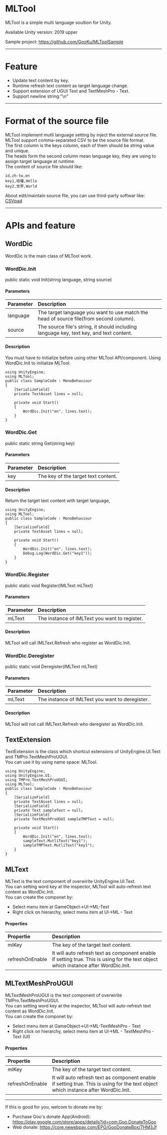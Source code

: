 # MLTool
MLTool is a simple multi language soultion for Unity.

Available Unity version: 2019 upper

Sample project: https://github.com/GooKu/MLToolSample

***
# Feature
* Update text content by key.
* Runtime refresh text content as target language change.
* Support extension of UGUI Text and TextMeshPro - Text.
* Support newline string:"\n"
***
# Format of the source file
MLTool implement mutli language setting by inject the external source file.  
MLTool support comma-separated CSV to be the source file format.  
The first column is the keys column, each of them should be string value and unique.  
The heads form the second column mean language key, they are using to assign target language at runtime.  
The content of source file should like:
```
id,zh-tw,en
key1,哈囉,Hello
key2,世界,World
```

About edit/maintain source file, you can use third-party softwar like: [CSVpad](http://www.trustfm.net/software/utilities/CSVpad.php)
***
# APIs and feature

## WordDic
WordDic is the main class of MLTool work.
### WordDic.Init
public static void Init(string language, string source)
#### Parameters
| Parameter | Description |
| :-----| :----- |
| language | The target language you want to use match the head of source file(from second column). |
| source | The source file's string, it should including language key, text key, and text content. |
#### Description
You must have to initialize before using other MLTool API/component.
Using WordDic.Init to initialize MLTool.
```
using UnityEngine;
using MLTool;
public class SampleCode : MonoBehaviour
{
    [SerializeField]
    private TextAsset lines = null;

    private void Start()
    {
        WordDic.Init("en", lines.text);
    }
}
```

### WordDic.Get
public static string Get(string key)
#### Parameters
| Parameter | Description |
| :-----| :----- |
| key | The key of the target text content. |
#### Description
Return the target text content with target language,
```
using UnityEngine;
using MLTool;
public class SampleCode : MonoBehaviour
{
    [SerializeField]
    private TextAsset lines = null;

    private void Start()
    {
        WordDic.Init("en", lines.text);
        Debug.Log(WordDic.Get("key1"));
    }
}
```

### WordDic.Register
public static void Register(IMLText mLText)
#### Parameters
| Parameter | Description |
| :-----| :----- |
| mLText | The instance of IMLText you want to register. |
#### Description
MLTool will call IMLText.Refresh who register as WordDic.Init. 

### WordDic.Deregister
public static void Deregister(IMLText mLText)
#### Parameters
| Parameter | Description |
| :-----| :----- |
| mLText | The instance of IMLText you want to deregister. |
#### Description
MLTool will not call IMLText.Refresh who deregister as WordDic.Init. 


## TextExtension
TextExtension is the class which shortcut extensions of UnityEngine.UI.Text and TMPro.TextMeshProUGUI.  
You can use it by using name space: MLTool.
```
using UnityEngine;
using UnityEngine.UI;
using TMPro.TextMeshProUGUI;
using MLTool;
public class SampleCode : MonoBehaviour
{
    [SerializeField]
    private TextAsset lines = null;
    [SerializeField]
    private Text sampleText = null;
    [SerializeField]
    private TextMeshProUGUI sampleTMPText = null;

    private void Start()
    {
        WordDic.Init("en", lines.text);
        sampleText.MutliText("key1");
        sampleTMPText.MutliText("key1");
    }
}
```

## MLText
MLText is the text component of overwirite UnityEngine.UI.Text.  
You can setting word key at the inspector, MLTool will auto-refresh text content as WordDic.Init.  
You can create the componet by:
* Select menu item at GameObject->UI->ML-Text
* Right click on hierarchy, select menu item at UI->ML - Text

#### Properties
| Propertie | Description |
| :-----| :----- |
| mlKey | The key of the target text content. |
| refreshOnEnable | It will auto refresh text as component enable if setting true. This is using for the text object which instance after WordDic.Init. |


## MLTextMeshProUGUI
MLTextMeshProUGUI is the text component of overwirite TMPro.TextMeshProUGUI.  
You can setting word key at the inspector, MLTool will auto-refresh text content as WordDic.Init.  
You can create the componet by:
* Select menu item at GameObject->UI->ML-TextMeshPro - Text
* Right click on hierarchy, select menu item at UI->ML - TextMeshPro - Text (UI)

#### Properties
| Propertie | Description |
| :-----| :----- |
| mlKey | The key of the target text content. |
| refreshOnEnable | It will auto refresh text as component enable if setting true. This is using for the text object which instance after WordDic.Init. |


***
If this is good for you, welcom to donate me by:
* Purchase Goo's donate App(Android): https://play.google.com/store/apps/details?id=com.Goo.DonateToGoo
* Web donate: https://core.newebpay.com/EPG/GooDonateBox/7HM3Jf
